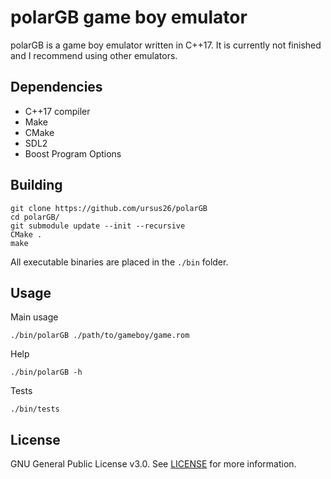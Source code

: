 # polarGB game boy emulator

polarGB is a game boy emulator written in C++17. It is currently not finished and I recommend using other emulators.

## Dependencies
* C++17 compiler
* Make
* CMake
* SDL2
* Boost Program Options

## Building
```
git clone https://github.com/ursus26/polarGB
cd polarGB/
git submodule update --init --recursive
CMake .
make
```
All executable binaries are placed in the `./bin` folder.

## Usage
Main usage
```
./bin/polarGB ./path/to/gameboy/game.rom
```

Help
```
./bin/polarGB -h
```

Tests
```
./bin/tests
```

## License
GNU General Public License v3.0. See [LICENSE](LICENSE) for more information.
